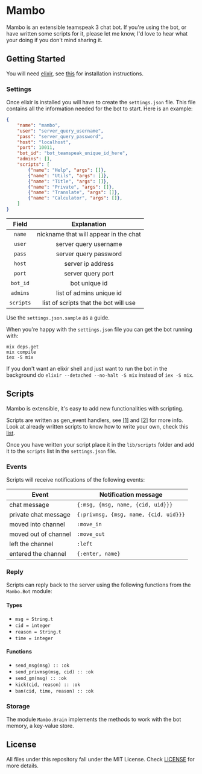 # Mambo

Mambo is an extensible teamspeak 3 chat bot. If you're using the bot, or have written
some scripts for it, please let me know, I'd love to hear what your doing if you don't
mind sharing it.

## Getting Started

You will need [elixir](http://elixir-lang.org/), see [this](http://elixir-lang.org/getting_started/1.html)
for installation instructions.

### Settings

Once elixir is installed you will have to create the `settings.json` file. This file contains all the
information needed for the bot to start. Here is an example:

```json
{
	"name": "mambo",
	"user": "server_query_username",
	"pass": "server_query_password",
	"host": "localhost",
	"port": 10011,
	"bot_id": "bot_teamspeak_unique_id_here",
	"admins": [],
	"scripts": [
		{"name": "Help", "args": []},
		{"name": "Utils", "args": []},
		{"name": "Title", "args": []},
		{"name": "Private", "args": []},
		{"name": "Translate", "args": []},
		{"name": "Calculator", "args": []},
	]
}
```

| Field     | Explanation                           |
|:---------:|:-------------------------------------:|
| `name`    | nickname that will appear in the chat |
| `user`    | server query username                 |
| `pass`    | server query password                 |
| `host`    | server ip address                     |
| `port`    | server query port                     |
| `bot_id`  | bot unique id                         |
| `admins`  | list of admins unique id              |
| `scripts` | list of scripts that the bot will use |

Use the `settings.json.sample` as a guide.

When you're happy with the `settings.json` file you can get the bot running with:

	mix deps.get
	mix compile
	iex -S mix

If you don't want an elixir shell and just want to run the bot in the background do
`elixir --detached --no-halt -S mix` instead of `iex -S mix`.

## Scripts

Mambo is extensible, it's easy to add new functionalities with scripting.

Scripts are written as gen_event handlers, see [[1]](http://www.erlang.org/doc/man/gen_event.html)
and [[2]](http://elixir-lang.org/docs/master/) for more info. Look at already written scripts to
know how to write your own, check this [list](https://github.com/mrshankly/mambo/tree/master/lib/scripts).

Once you have written your script place it in the `lib/scripts` folder and add it to the `scripts` list in
the `settings.json` file.

### Events

Scripts will receive notifications of the following events:

| Event                | Notification message                  |
|----------------------|---------------------------------------|
| chat message         | `{:msg, {msg, name, {cid, uid}}}`     |
| private chat message | `{:privmsg, {msg, name, {cid, uid}}}` |
| moved into channel   | `:move_in`                            |
| moved out of channel | `:move_out`                           |
| left the channel     | `:left`                               |
| entered the channel  | `{:enter, name}`                      |

### Reply

Scripts can reply back to the server using the following functions from the `Mambo.Bot` module:

#### Types

* `msg = String.t`
* `cid = integer`
* `reason = String.t`
* `time = integer`

#### Functions

* `send_msg(msg) :: :ok`
* `send_privmsg(msg, cid) :: :ok`
* `send_gm(msg) :: :ok`
* `kick(cid, reason) :: :ok`
* `ban(cid, time, reason) :: :ok`

### Storage

The module `Mambo.Brain` implements the methods to work with the bot memory, a key-value store.

## License

All files under this repository fall under the MIT License. Check
[LICENSE](https://github.com/mrshankly/mambo/blob/master/LICENSE) for more details.
